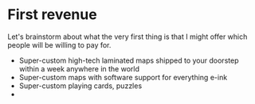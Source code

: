 # First revenue

Let's brainstorm about what the very first thing is that I might offer which people will be willing to pay for.

- Super-custom high-tech laminated maps shipped to your doorstep within a week anywhere in the world
- Super-custom maps with software support for everything e-ink
- Super-custom playing cards, puzzles
- 

